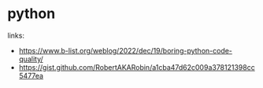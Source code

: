 # python

links:
* https://www.b-list.org/weblog/2022/dec/19/boring-python-code-quality/
* https://gist.github.com/RobertAKARobin/a1cba47d62c009a378121398cc5477ea

